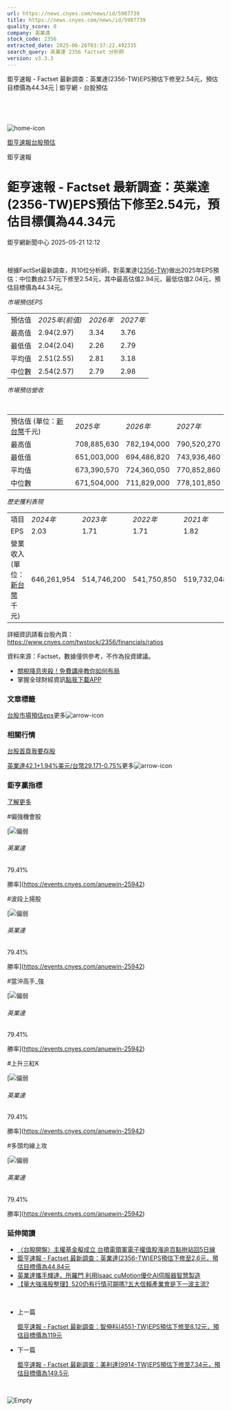 ```yaml
---
url: https://news.cnyes.com/news/id/5987739
title: https://news.cnyes.com/news/id/5987739
quality_score: 8
company: 英業達
stock_code: 2356
extracted_date: 2025-06-26T03:37:22.492335
search_query: 英業達 2356 factset 分析師
version: v3.3.3
---
```


鉅亨速報 - Factset 最新調查：英業達(2356-TW)EPS預估下修至2.54元，預估目標價為44.34元 | 鉅亨網 - 台股預估

‌

‌

![home-icon](/assets/icons/breadCrumb/symbol-icon-home.svg)

[鉅亨速報](/news/cat/anue_live)[台股預估](/news/cat/tw_forecast)

鉅亨速報

# 鉅亨速報 - Factset 最新調查：英業達(2356-TW)EPS預估下修至2.54元，預估目標價為44.34元

鉅亨網新聞中心 2025-05-21 12:12

‌

根據FactSet最新調查，共10位分析師，對英業達([2356-TW](https://www.cnyes.com/twstock/2356))做出2025年EPS預估：中位數由2.57元下修至2.54元，其中最高估值2.94元，最低估值2.04元，預估目標價為44.34元。

*市場預估EPS*

|  |  |  |  |
| --- | --- | --- | --- |
| 預估值 | *2025年(前值)* | *2026年* | *2027年* |
| 最高值 | 2.94(2.97) | 3.34 | 3.76 |
| 最低值 | 2.04(2.04) | 2.26 | 2.79 |
| 平均值 | 2.51(2.55) | 2.81 | 3.18 |
| 中位數 | 2.54(2.57) | 2.79 | 2.98 |

*市場預估營收*

‌

|  |  |  |  |
| --- | --- | --- | --- |
| 預估值 (單位：[新台幣](https://invest.cnyes.com/forex/detail/usdtwd)千元) | *2025年* | *2026年* | *2027年* |
| 最高值 | 708,885,630 | 782,194,000 | 790,520,270 |
| 最低值 | 651,003,000 | 694,486,820 | 743,936,460 |
| 平均值 | 673,390,570 | 724,360,050 | 770,852,860 |
| 中位數 | 671,504,000 | 711,829,000 | 778,101,850 |

*歷史獲利表現*

|  |  |  |  |  |
| --- | --- | --- | --- | --- |
| 項目 | *2024年* | *2023年* | *2022年* | *2021年* |
| EPS | 2.03 | 1.71 | 1.71 | 1.82 |
| 營業收入 (單位：[新台幣](https://invest.cnyes.com/forex/detail/usdtwd)千元) | 646,261,954 | 514,746,200 | 541,750,850 | 519,732,048 |

詳細資訊請看台股內頁：  
<https://www.cnyes.com/twstock/2356/financials/ratios>

資料來源：Factset，數據僅供參考，不作為投資建議。

* [關稅降息夾殺！免費講座教你如何布局](https://www.rsc.com.tw/Cnyes_RSC/SeminarBooking2025InvestmentOutlook.aspx?utm_source=anue&utm_medium=usstocks_end)
* 掌握全球財經資訊[點我下載APP](http://www.cnyes.com/app/?utm_source=mweb&utm_medium=HamMenuBanner&utm_campaign=fixed&utm_content=entr)

### 文章標籤

[台股](https://news.cnyes.com/tag/台股 "台股")[市場預估](https://news.cnyes.com/tag/市場預估 "市場預估")[eps](https://news.cnyes.com/tag/eps "eps")更多![arrow-icon](/assets/icons/arrows/arrow-down.svg)

### 相關行情

[台股首頁](https://www.cnyes.com/twstock)[我要存股](https://supr.link/8OHaU)

[英業達42.1+1.94%](https://www.cnyes.com/twstock/2356)[美元/台幣29.171-0.75%](https://invest.cnyes.com/forex/detail/USDTWD)更多![arrow-icon](/assets/icons/arrows/arrow-down.svg)

### 鉅亨贏指標

[了解更多](https://events.cnyes.com/anuewin-25942)

#偏強機會股

[![偏弱](/assets/icons/win-indicator/short.svg)

###### 英業達

79.41%

勝率](https://events.cnyes.com/anuewin-25942)

#波段上揚股

[![偏弱](/assets/icons/win-indicator/short.svg)

###### 英業達

79.41%

勝率](https://events.cnyes.com/anuewin-25942)

#當沖高手\_強

[![偏弱](/assets/icons/win-indicator/short.svg)

###### 英業達

79.41%

勝率](https://events.cnyes.com/anuewin-25942)

#上升三紅K

[![偏弱](/assets/icons/win-indicator/short.svg)

###### 英業達

79.41%

勝率](https://events.cnyes.com/anuewin-25942)

#多頭均線上攻

[![偏弱](/assets/icons/win-indicator/short.svg)

###### 英業達

79.41%

勝率](https://events.cnyes.com/anuewin-25942)

### 延伸閱讀

* [〈台股開盤〉主權基金擬成立 台積電領軍電子權值股漲逾百點拚站回5日線](/news/id/5987427)
* [鉅亨速報 - Factset 最新調查：英業達(2356-TW)EPS預估下修至2.6元，預估目標價為44.84元](/news/id/5986145)
* [英業達攜手輝達、所羅門 利用Isaac cuMotion優化AI伺服器智慧製造](/news/id/5985269)
* [【量大強漲股整理】520仍有行情可期嗎?五大信賴產業會是下一波主流?](/news/id/5985161)

‌

* 上一篇

  [鉅亨速報 - Factset 最新調查：智伸科(4551-TW)EPS預估下修至8.12元，預估目標價為119元](/news/id/5988032)
* 下一篇

  [鉅亨速報 - Factset 最新調查：美利達(9914-TW)EPS預估下修至7.34元，預估目標價為149.5元](/news/id/5987535)

‌

![Empty](/assets/icons/skeleton/empty-image.svg)

‌